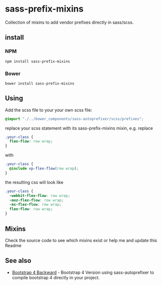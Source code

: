 # sass-prefix-mixins
Collection of mixins to add vendor prefixes directly in sass/scss.

## install
### NPM
```
npm install sass-prefix-mixins
```
### Bower
```
bower install sass-prefix-mixins
```

## Using

Add the scss file to your your own scss file:

```scss
@import "./../bower_components/sass-autoprefixer/scss/prefixes";
```
replace your scss statement with its sass-prefix-mixins mixin, e.g. replace

```scss
.your-class {
  flex-flow: row wrap;
}
```

with

```scss
.your-class {
  @include vp-flex-flow(row wrap);
}
```

the resulting css will look like

```css
.your-class {
  -webkit-flex-flow: row wrap;
  -moz-flex-flow: row wrap;
  -ms-flex-flow: row wrap;
  flex-flow: row wrap;
}
 ```
 
## Mixins

Check the source code to see which mixins exist or help me and update this Readme
 
## See also
* [Bootstrap 4 Backward](https://github.com/JumpLinkNetwork/bootstrap-backward) - Bootstrap 4 Version using sass-autoprefixer to compile bootstrap 4 directly in your project.
